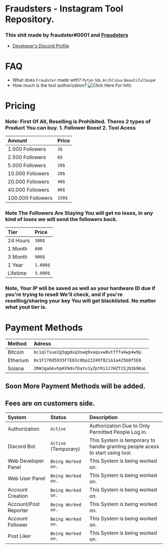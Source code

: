 # Fraudsters - Instagram Tool Repository.

### This shit made by fraudster#0001 and [Fraudsters](https://discord.gg/fraudsters)

* [Developer's Discord Profile](https://lookup.guru/920364039568236565)

# FAQ
* What does `Fraudster` made with? `Pyton` `SQL` `Archlinux` `BeautifulSoup4`
* How much is the tool authorization? ![Click Here For Info]("https://github.com/fraudsterontop/fraudster/blob/master/README.md#payment-methods-to-buy-us-dollars-")

# Pricing

### Note: First Of All, Reselling is Prohibited. Theres 2 types of Product You can buy. 1. Follower Boost 2. Tool Acess
| Amount  | Price   |
| :-------- | :------- |
| 1.000 Followers | `3$` |
| 2.500 Followers | `6$` |
| 5.000 Followers | `10$` |
| 10.000 Followers | `20$` |
| 20.000 Followers | `40$` |
| 40.000 Followers | `80$` |
| 100.000 Followers | `150$` |

### Note The Followers Are Staying You will get no loses, in any kind of loses we will send the followers back.


| Tier  | Price   |
| :-------- | :------- |
| 24 Hours | `300$` |
| 1 Month  | `600` |
| 3 Month | `900$` |
| 1 Year | `1.000$` |
| Lifetime | `3.000$` |

### Note, Your IP will be saved as well as your hardware ID due if you're trying to resell We'll check, and if you're reselling/sharing your key You will get blacklisted. No matter what yout tier is.

# Payment Methods

| Method  | Adress   |
| :-------- | :------- |
| Bitcoin | `bc1qlfxue2g5ggduq3swg9xaquvw0utfffa4wp4w9p`|
| Etherium | `0x1F170d5935F7E83c0ba22249f821A1a425b8f5E0`|
| Solana | `2RWJgaGkvhpKX9dsfDaYvJyZptRi3J7HZT1SjN1b9KaL`|

## Soon More Payment Methods will be added.
## Fees are on customers side.

| System  | Status   | Description                       |
| :-------- | :------- | :-------------------------------- |
| Authorization| `Active` | Authorization Due to Only Permitted People Log in. |
| Discord Bot| `Active` (Temporary) | This System is temporary to handle granting people acess to start using tool. |
| Web Developer Panel| `Being Worked on.` | This System is being worked on. |
| Web User Panel| `Being Worked on.` | This System is being worked on. |
| Account Creation| `Being Worked on.` | This System is being worked on. |
| Account/Post Reporter| `Being Worked on.` | This System is being worked on. |
| Account Follower| `Being Worked on.` | This System is being worked on. |
| Post Liker| `Being Worked on.` | This System is being worked on. |
